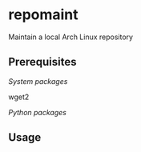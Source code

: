 # repomaint
Maintain a local Arch Linux repository

## Prerequisites
*System packages*

wget2

*Python packages*

## Usage

